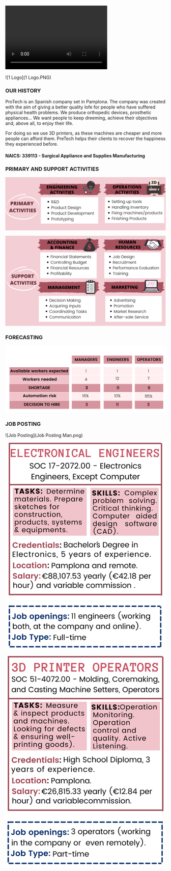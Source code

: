 <video src="Protech..mp4" width="320" height="200" controls preload></video>

![1 Logo](1 Logo.PNG)

### OUR HISTORY ###

ProTech is an Spanish company set in Pamplona. The company was created with the aim of giving a better quality lofe for people who have suffered physical health problems. We produce orthopedic devices, prosthetic appliances... We want people to keep dreeming, achieve their objectives and, above all, to enjoy their life.

For doing so we use 3D printers, as these machines are cheaper and more people can afford them. PreTech helps their clients to recover the happiness they experienced before.

#### NAICS: 339113 - Surgical Appliance and Supplies Manufacturing ####


### PRIMARY AND SUPPORT ACTIVITIES ###
![Primary activities](Primary.png)


![Secondary activities](Secondary2.png)


### FORECASTING ###
![Forecasting](Forecasting.png)

### JOB POSTING ###
![Job Posting](Job Posting Man.png) 


![Job Posting](Engineers.png) 


![Job Posting](Operators.png)
